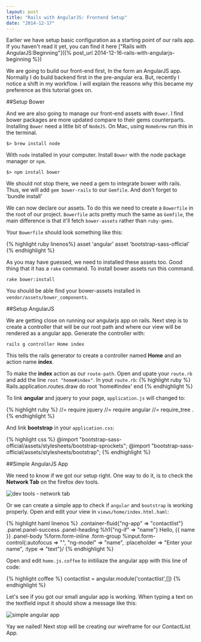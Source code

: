 ```yaml
---
layout: post
title: "Rails with AngularJS: Frontend Setup"
date: "2014-12-17"
---
```

Earlier we have setup basic configuration as a starting point of our rails app. If you haven't read it yet, you can find it here ["Rails with AngularJS:Beginning"]({% post_url 2014-12-16-rails-with-angularjs-beginning %})

We are going to build our front-end first, In the form an AngularJS app. Normally I do build backend first in the pre-angular era. But, recently I notice a shift in my workflow. I will explain the reasons why this became my preference as this tutorial goes on.

##Setup Bower

And we are also going to manage our front-end assets with `Bower`. I find bower packages are more updated compare to their gems counterparts. Installing `Bower` need a little bit of `NodeJS`. On Mac, using `Homebrew` run this in the terminal.

`$> brew install node`

With `node` installed in your computer. Install `Bower` with the node package manager or `npm`.

`$> npm install bower`

We should not stop there, we need a gem to integrate bower with rails. Thus, we will add `gem bower-rails` to our `Gemfile`. And don't forget to 'bundle install'

We can now declare our assets. To do this we need to create a `Bowerfile` in the root of our project. `Bowerfile` acts pretty much the same as `Gemfile`, the main difference is that it'll fetch `bower-assets` rather than `ruby-gems`.

Your `Bowerfile` should look something like this:

{% highlight ruby linenos%}
asset 'angular'
asset 'bootstrap-sass-official'
{% endhighlight %}

As you may have guessed, we need to installed these assets too. Good thing that it has a `rake` command. To install bower assets run this command.

`rake bower:install`

You should be able find your bower-assets installed in `vendor/assets/bower_components`.

##Setup AngularJS

We are getting close on running our angularjs app on rails. Next step is to create a controller that will be our root path and where our view will be rendered as a angular app. Generate the controller with:

`rails g controller Home index`

This tells the rails generator to create a controller named **Home** and an action name **index**.

To make the **index** action as our `route-path`. Open and upate your `route.rb` and add the line `root "home#index"`. In yout `route.rb`:
{% highlight ruby %}
Rails.application.routes.draw do
  root 'home#index'
end
{% endhighlight %}

To link **angular** and jquery to your page, `application.js` will changed to:

{% highlight ruby %}
//= require jquery
//= require angular
//= require_tree .
{% endhighlight %}

And link **bootstrap** in your `application.css`:

{% highlight css %}
@import "bootstrap-sass-official/assets/stylesheets/bootstrap-sprockets";
@import "bootstrap-sass-official/assets/stylesheets/bootstrap";
{% endhighlight %}

##Simple AngularJS App

We need to know if we got our setup right. One way to do it, is to check the **Network Tab** on the firefox dev tools.

![dev tools - network tab](https://s3-us-west-2.amazonaws.com/blog-adooylabs/images/network_dev_tools.png)

Or we can create a simple app to check if `angular` and `bootstrap` is working properly. Open and edit your view in `views/home/index.html.haml`:

{% highlight haml linenos %}
.container-fluid{"ng-app" => "contactlist"}
  .panel.panel-success
    .panel-heading
      %h1{"ng-if" => "name"} Hello, {{ name }}
    .panel-body
      %form.form-inline
        .form-group
          %input.form-control{:autofocus => "", "ng-model" => "name", :placeholder => "Enter your name", :type => "text"}/
{% endhighlight %}

Open and edit `home.js.coffee` to initiliaze the angular app with this line of code:

{% highlight coffee %}
contactlist = angular.module('contactlist',[])
{% endhighlight %}

Let's see if you got our small angular app is working. When typing a text on the textfield input it should show a message like this:

![simple angular app](https://s3-us-west-2.amazonaws.com/blog-adooylabs/images/simple_angular_app.png)

Yay we nailed! Next stop will be creating our wireframe for our ContactList App.
